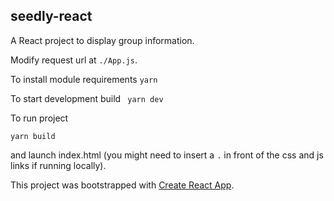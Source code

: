 ## seedly-react

A React project to display group information.

Modify request url at `./App.js`.

To install module requirements
```yarn```

To start development build
``` yarn dev```

To run project
```
yarn build
```
and launch index.html (you might need to insert a `.` in front of the css and js links if running locally).

This project was bootstrapped with [Create React App](https://github.com/facebookincubator/create-react-app).
